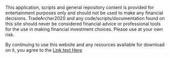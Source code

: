 This application, scripts and general repository content is provided for entertainment purposes only and should not be used to make any financial decisions. TradeArcher2020 and any code/scripts/documentation found on this site should never be considered financial advice or professional tools for the use in making financial investment choices. Please use at your own risk.

By continuing to use this website and any resources available for download on it, you agree to the [Link text Here](https://link-url-here.org)
